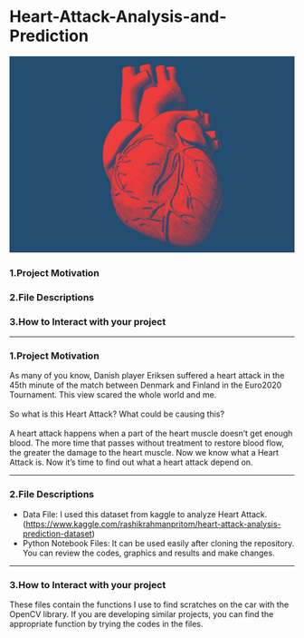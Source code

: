 # Heart-Attack-Analysis-and-Prediction
![alt text](https://github.com/hakanatesli/Heart-Attack-Analysis-and-Prediction/blob/main/images/medical-illustration-of-a-heart.jpg)
### 1.Project Motivation
### 2.File Descriptions
### 3.How to Interact with your project

--------------------------------------------------------------------------------------------------------------------------------
### 1.Project Motivation

As many of you know, Danish player Eriksen suffered a heart attack in the 45th minute of the match between Denmark and Finland in the Euro2020 Tournament. This view scared the whole world and me.<br />
<br />
So what is this Heart Attack? What could be causing this?<br />
<br />
A heart attack happens when a part of the heart muscle doesn’t get enough blood. The more time that passes without treatment to restore blood flow, the greater the damage to the heart muscle.
Now we know what a Heart Attack is. Now it’s time to find out what a heart attack depend on.

--------------------------------------------------------------------------------------------------------------------------------
### 2.File Descriptions

 * Data File: I used this dataset from kaggle to analyze Heart Attack.(https://www.kaggle.com/rashikrahmanpritom/heart-attack-analysis-prediction-dataset)
 * Python Notebook Files: It can be used easily after cloning the repository. You can review the codes, graphics and results and make changes.
 
--------------------------------------------------------------------------------------------------------------------------------
### 3.How to Interact with your project

These files contain the functions I use to find scratches on the car with the OpenCV library. If you are developing similar projects, you can find the appropriate function by trying the codes in the files.
